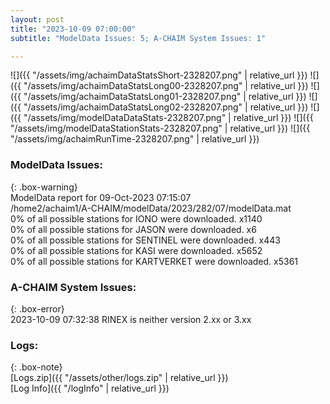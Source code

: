 ```yaml
---
layout: post
title: "2023-10-09 07:00:00"
subtitle: "ModelData Issues: 5; A-CHAIM System Issues: 1"

---
```


![]({{ "/assets/img/achaimDataStatsShort-2328207.png" | relative_url }})
![]({{ "/assets/img/achaimDataStatsLong00-2328207.png" | relative_url }})
![]({{ "/assets/img/achaimDataStatsLong01-2328207.png" | relative_url }})
![]({{ "/assets/img/achaimDataStatsLong02-2328207.png" | relative_url }})
![]({{ "/assets/img/modelDataDataStats-2328207.png" | relative_url }})
![]({{ "/assets/img/modelDataStationStats-2328207.png" | relative_url }})
![]({{ "/assets/img/achaimRunTime-2328207.png" | relative_url }})


### ModelData Issues:  
  
{: .box-warning}  
 ModelData report for 09-Oct-2023 07:15:07   
 /home2/achaim1/A-CHAIM/modelData/2023/282/07/modelData.mat   
 0% of all possible stations for IONO were downloaded. x1140   
 0% of all possible stations for JASON were downloaded. x6   
 0% of all possible stations for SENTINEL were downloaded. x443   
 0% of all possible stations for KASI were downloaded. x5652   
 0% of all possible stations for KARTVERKET were downloaded. x5361   
  
### A-CHAIM System Issues:  
  
{: .box-error}  
2023-10-09 07:32:38 RINEX is neither version 2.xx or 3.xx  

### Logs:  
  
{: .box-note}  
[Logs.zip]({{ "/assets/other/logs.zip" | relative_url }})  
[Log Info]({{ "/logInfo" | relative_url }})  
